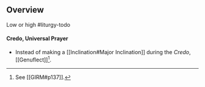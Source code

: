 ## Overview
Low or high #liturgy-todo 


#### Credo, Universal Prayer
- Instead of making a [[Inclination#Major Inclination]] during the _Credo_, [[Genuflect]][^credo_inclination].

[^credo_inclination]: See [[GIRM#p137]].